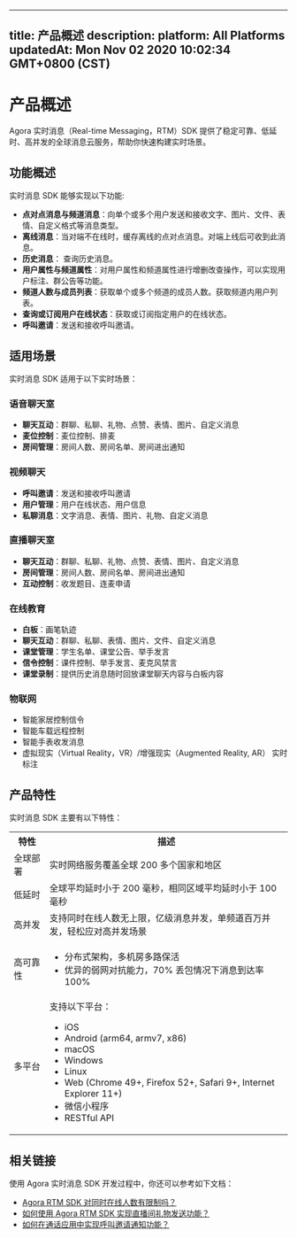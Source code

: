 
---
title: 产品概述
description: 
platform: All Platforms
updatedAt: Mon Nov 02 2020 10:02:34 GMT+0800 (CST)
---
# 产品概述


Agora 实时消息（Real-time Messaging，RTM）SDK 提供了稳定可靠、低延时、高并发的全球消息云服务，帮助你快速构建实时场景。

## 功能概述

实时消息 SDK 能够实现以下功能: 

- **点对点消息与频道消息**：向单个或多个用户发送和接收文字、图片、文件、表情、自定义格式等消息类型。
- **离线消息**：当对端不在线时，缓存离线的点对点消息。对端上线后可收到此消息。
- **历史消息**： 查询历史消息。
- **用户属性与频道属性**：对用户属性和频道属性进行增删改查操作，可以实现用户标注、群公告等功能。
- **频道人数与成员列表**：获取单个或多个频道的成员人数。获取频道内用户列表。
- **查询或订阅用户在线状态**：获取或订阅指定用户的在线状态。
- **呼叫邀请**：发送和接收呼叫邀请。


## 适用场景

实时消息 SDK 适用于以下实时场景：

### 语音聊天室

- **聊天互动**：群聊、私聊、礼物、点赞、表情、图片、自定义消息
- **麦位控制**：麦位控制、排麦
- **房间管理**：房间人数、房间名单、房间进出通知

### 视频聊天

- **呼叫邀请**：发送和接收呼叫邀请
- **用户管理**：用户在线状态、用户信息
- **私聊消息**：文字消息、表情、图片、礼物、自定义消息

### 直播聊天室

- **聊天互动**：群聊、私聊、礼物、点赞、表情、图片、自定义消息
- **房间管理**：房间人数、房间名单、房间进出通知
- **互动控制**：收发题目、连麦申请

### 在线教育

- **白板**：画笔轨迹
- **聊天互动**：群聊、私聊、表情、图片、文件、自定义消息
- **课堂管理**：学生名单、课堂公告、举手发言
- **信令控制**：课件控制、举手发言、麦克风禁言
- **课堂录制**：提供历史消息随时回放课堂聊天内容与白板内容

### 物联网

- 智能家居控制信令
- 智能车载远程控制
- 智能手表收发消息
- 虚拟现实（Virtual Reality，VR）/增强现实（Augmented Reality, AR） 实时标注

## 产品特性

实时消息 SDK 主要有以下特性：

<table>
  <tr>
    <th>特性</th>
    <th>描述</th>
  </tr>
  <tr>
    <td>全球部署</td>
    <td>实时网络服务覆盖全球 200 多个国家和地区</td>
  </tr>
	  <tr>
    <td>低延时	</td>
    <td>全球平均延时小于 200 毫秒，相同区域平均延时小于 100 毫秒</td>
  </tr>
  <tr>
    <td>高并发</td>
    <td>支持同时在线人数无上限，亿级消息并发，单频道百万并发，轻松应对高并发场景</td>
  </tr>
  <tr>
    <td>高可靠性</td>
    <td><ul> <li>分布式架构，多机房多路保活</li><li>优异的弱网对抗能力，70% 丢包情况下消息到达率 100%</li></ul></td>
  </tr>
  <tr>
    <td>多平台</td>
    <td>支持以下平台：<ul> <li>iOS</li> <li>Android (arm64, armv7, x86)</li> <li>macOS</li> <li>Windows</li> <li>Linux</li> <li>Web (Chrome 49+, Firefox 52+, Safari 9+, Internet Explorer 11+)</li><li>微信小程序</li> <li>RESTful API</li></ul></td>
  </tr>
</table>	


## 相关链接

使用 Agora 实时消息 SDK 开发过程中，你还可以参考如下文档：

- [Agora RTM SDK 对同时在线人数有限制吗？](https://docs.agora.io/cn/faq/rtm_concurrency)
- [如何使用 Agora RTM SDK 实现直播间礼物发送功能？](https://docs.agora.io/cn/faq/rtm_gift_sending)
- [如何在通话应用中实现呼叫邀请通知功能？](https://docs.agora.io/cn/faq/call_invite_notification)


